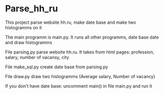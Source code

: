 # Parse_hh_ru

This project parse website hh.ru, make date base and make two histogramms on it

The main programm is main.py.
It runs all other programms, date base date and draw histogramms
 
File parsing.py parse website hh.ru.
It takes from html pages: profession, salary, number of vacansy, city

File make_sql.py create date base from parsing.py

File draw.py draw two histogramms (Average salary, Number of vacancy)

If you don't have date base: uncomment main() in file main.py and run it

